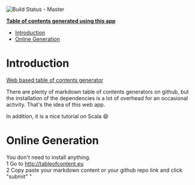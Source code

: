 ![Build Status - Master](https://travis-ci.org/raychenon/play-table-of-contents.svg?branch=master)

**[Table of contents generated using this app](https://tableofcontents.herokuapp.com)**

<!-- Table of contents generated generated by http://tableofcontent.eu/ -->
- [Introduction](#introduction)
- [Online Generation](#online-generation)

# Introduction

[Web based table of contents generator](http://tableofcontent.eu)

There are plenty of markdown table of contents generators on github, but the installation of the dependencies is a lot of overhead for an occasional activity. That's the idea of this web app. 

In addition, it is a nice tutorial on Scala :smile:
 
# Online Generation
You don't need to install anything.
<br>1 Go to http://tableofcontent.eu
<br>2 Copy paste your markdown content or your github repo link and click "submit"
"
